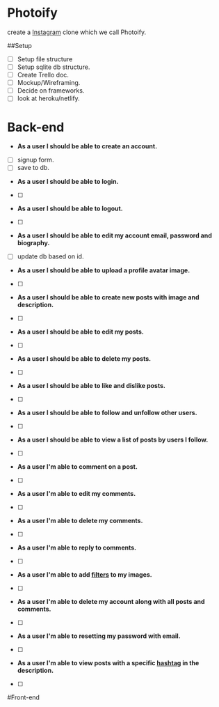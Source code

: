 # Photoify
 create a [Instagram](https://en.m.wikipedia.org/wiki/Instagram) clone which we call Photoify.


##Setup
* [ ] Setup file structure
* [ ] Setup sqlite db structure.
* [ ] Create Trello doc.
* [ ] Mockup/Wireframing.
* [ ] Decide on frameworks.
* [ ] look at heroku/netlify.

# Back-end

- **As a user I should be able to create an account.**
* [ ] signup form.
* [ ] save to db.

- **As a user I should be able to login.**
* [ ]

- **As a user I should be able to logout.**
* [ ]

- **As a user I should be able to edit my account email, password and biography.**
* [ ] update db based on id.

- **As a user I should be able to upload a profile avatar image.**
* [ ]

- **As a user I should be able to create new posts with image and description.**
* [ ]

- **As a user I should be able to edit my posts.**
* [ ]

- **As a user I should be able to delete my posts.**
* [ ]

- **As a user I should be able to like and dislike posts.**
* [ ]

- **As a user I should be able to follow and unfollow other users.**
* [ ]

- **As a user I should be able to view a list of posts by users I follow.**
* [ ]

- **As a user I'm able to comment on a post.**
* [ ]

- **As a user I'm able to edit my comments.**
* [ ]

- **As a user I'm able to delete my comments.**
* [ ]

- **As a user I'm able to reply to comments.**
* [ ]

- **As a user I'm able to add [filters](https://picturepan2.github.io/instagram.css/) to my images.**
* [ ]

- **As a user I'm able to delete my account along with all posts and comments.**
* [ ]

- **As a user I'm able to resetting my password with email.**
* [ ]

- **As a user I'm able to view posts with a specific [hashtag](https://en.m.wikipedia.org/wiki/Hashtag) in the description.**
* [ ]

#Front-end
